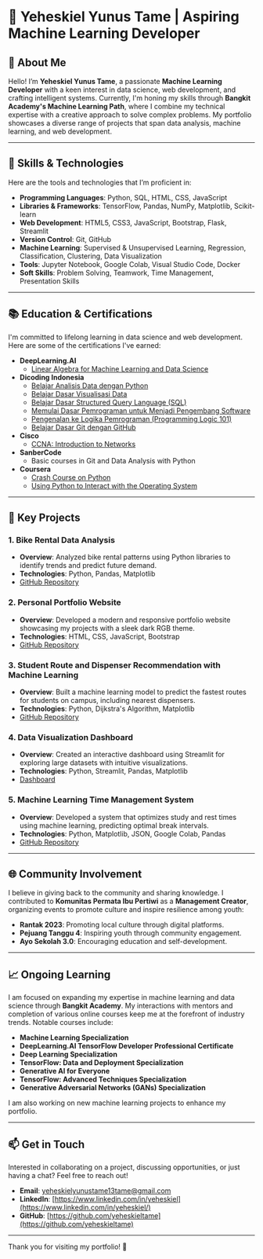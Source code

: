 # 🌟 Yeheskiel Yunus Tame | Aspiring Machine Learning Developer

## 👋 About Me
Hello! I’m **Yeheskiel Yunus Tame**, a passionate **Machine Learning Developer** with a keen interest in data science, web development, and crafting intelligent systems. Currently, I'm honing my skills through **Bangkit Academy's Machine Learning Path**, where I combine my technical expertise with a creative approach to solve complex problems. My portfolio showcases a diverse range of projects that span data analysis, machine learning, and web development.

---

## 🚀 Skills & Technologies

Here are the tools and technologies that I’m proficient in:

- **Programming Languages**: Python, SQL, HTML, CSS, JavaScript
- **Libraries & Frameworks**: TensorFlow, Pandas, NumPy, Matplotlib, Scikit-learn
- **Web Development**: HTML5, CSS3, JavaScript, Bootstrap, Flask, Streamlit
- **Version Control**: Git, GitHub
- **Machine Learning**: Supervised & Unsupervised Learning, Regression, Classification, Clustering, Data Visualization
- **Tools**: Jupyter Notebook, Google Colab, Visual Studio Code, Docker
- **Soft Skills**: Problem Solving, Teamwork, Time Management, Presentation Skills

---

## 📚 Education & Certifications

I'm committed to lifelong learning in data science and web development. Here are some of the certifications I've earned:

- **DeepLearning.AI**
  - [Linear Algebra for Machine Learning and Data Science](https://www.coursera.org/account/accomplishments/verify/X1AKSP4V28QN)
- **Dicoding Indonesia**
  - [Belajar Analisis Data dengan Python](https://www.dicoding.com/certificates/1OP84LG61ZQK)
  - [Belajar Dasar Visualisasi Data](https://www.dicoding.com/certificates/GRX54GKJYP0M)
  - [Belajar Dasar Structured Query Language (SQL)](https://www.dicoding.com/certificates/JMZV1234RXN9)
  - [Memulai Dasar Pemrograman untuk Menjadi Pengembang Software](https://www.dicoding.com/certificates/81P2N05WNXOY)
  - [Pengenalan ke Logika Pemrograman (Programming Logic 101)](https://www.dicoding.com/certificates/JLX17OVD6X72)
  - [Belajar Dasar Git dengan GitHub](https://www.dicoding.com/certificates/JMZV3KO5JPN9)
- **Cisco**
  - [CCNA: Introduction to Networks](#)
- **SanberCode**
  - Basic courses in Git and Data Analysis with Python
- **Coursera**
  - [Crash Course on Python](https://www.coursera.org/account/accomplishments/verify/S6KHEU5OCWWS)
  - [Using Python to Interact with the Operating System](https://www.coursera.org/account/accomplishments/verify/5D7M81TJ3QZ2)

---

## 🎯 Key Projects

### 1. **Bike Rental Data Analysis**
   - **Overview**: Analyzed bike rental patterns using Python libraries to identify trends and predict future demand.
   - **Technologies**: Python, Pandas, Matplotlib
   - [GitHub Repository](https://github.com/yeheskieltame/Project-Data-Analist.git)

### 2. **Personal Portfolio Website**
   - **Overview**: Developed a modern and responsive portfolio website showcasing my projects with a sleek dark RGB theme.
   - **Technologies**: HTML, CSS, JavaScript, Bootstrap
   - [GitHub Repository](https://github.com/username/portfolio-website)

### 3. **Student Route and Dispenser Recommendation with Machine Learning**
   - **Overview**: Built a machine learning model to predict the fastest routes for students on campus, including nearest dispensers.
   - **Technologies**: Python, Dijkstra's Algorithm, Matplotlib
   - [GitHub Repository](https://github.com/yeheskieltame/rekomendasi_dispenser.git)

### 4. **Data Visualization Dashboard**
   - **Overview**: Created an interactive dashboard using Streamlit for exploring large datasets with intuitive visualizations.
   - **Technologies**: Python, Streamlit, Pandas, Matplotlib
   - [Dashboard](https://zsoeyhh3bvdl7bwvenk5ma.streamlit.app/)

### 5. **Machine Learning Time Management System**
   - **Overview**: Developed a system that optimizes study and rest times using machine learning, predicting optimal break intervals.
   - **Technologies**: Python, Matplotlib, JSON, Google Colab, Pandas
   - [GitHub Repository](https://github.com/yeheskieltame/Time-Management-System.git)

---

## 🌐 Community Involvement

I believe in giving back to the community and sharing knowledge. I contributed to **Komunitas Permata Ibu Pertiwi** as a **Management Creator**, organizing events to promote culture and inspire resilience among youth:

- **Rantak 2023**: Promoting local culture through digital platforms.
- **Pejuang Tanggu 4**: Inspiring youth through community engagement.
- **Ayo Sekolah 3.0**: Encouraging education and self-development.

---

## 📈 Ongoing Learning

I am focused on expanding my expertise in machine learning and data science through **Bangkit Academy**. My interactions with mentors and completion of various online courses keep me at the forefront of industry trends. Notable courses include:

- **Machine Learning Specialization**
- **DeepLearning.AI TensorFlow Developer Professional Certificate**
- **Deep Learning Specialization**
- **TensorFlow: Data and Deployment Specialization**
- **Generative AI for Everyone**
- **TensorFlow: Advanced Techniques Specialization**
- **Generative Adversarial Networks (GANs) Specialization**

I am also working on new machine learning projects to enhance my portfolio.

---

## 📫 Get in Touch

Interested in collaborating on a project, discussing opportunities, or just having a chat? Feel free to reach out!

- **Email**: [yeheskielyunustame13tame@gmail.com](mailto:yeheskielyunustame13tame@gmail.com)
- **LinkedIn**: [https://www.linkedin.com/in/yeheskiel](https://www.linkedin.com/in/yeheskiel/)
- **GitHub**: [https://github.com/yeheskieltame](https://github.com/yeheskieltame)

---

Thank you for visiting my portfolio! 🚀
